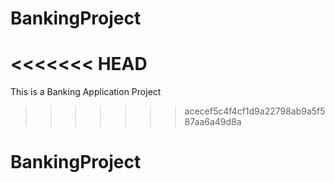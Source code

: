 # BankingProject
<<<<<<< HEAD
=======
This is a Banking Application Project
>>>>>>> acecef5c4f4cf1d9a22798ab9a5f587aa6a49d8a
# BankingProject
